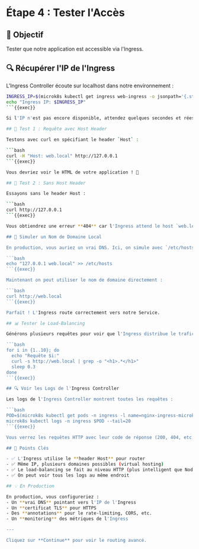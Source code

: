 # Étape 4 : Tester l'Accès

## 📝 Objectif

Tester que notre application est accessible via l'Ingress.

## 🔍 Récupérer l'IP de l'Ingress

L'Ingress Controller écoute sur localhost dans notre environnement :

```bash
INGRESS_IP=$(microk8s kubectl get ingress web-ingress -o jsonpath='{.status.loadBalancer.ingress[0].ip}')
echo "Ingress IP: $INGRESS_IP"
```{{exec}}

Si l'IP n'est pas encore disponible, attendez quelques secondes et réessayez.

## 🧪 Test 1 : Requête avec Host Header

Testons avec curl en spécifiant le header `Host` :

```bash
curl -H "Host: web.local" http://127.0.0.1
```{{exec}}

Vous devriez voir le HTML de votre application ! 🎉

## 🧪 Test 2 : Sans Host Header

Essayons sans le header Host :

```bash
curl http://127.0.0.1
```{{exec}}

Vous obtiendrez une erreur **404** car l'Ingress attend le host `web.local`.

## 🔧 Simuler un Nom de Domaine Local

En production, vous auriez un vrai DNS. Ici, on simule avec `/etc/hosts` :

```bash
echo "127.0.0.1 web.local" >> /etc/hosts
```{{exec}}

Maintenant on peut utiliser le nom de domaine directement :

```bash
curl http://web.local
```{{exec}}

Parfait ! L'Ingress route correctement vers notre Service.

## 📊 Tester le Load-Balancing

Générons plusieurs requêtes pour voir que l'Ingress distribue le trafic :

```bash
for i in {1..10}; do
  echo "Requête $i:"
  curl -s http://web.local | grep -o "<h1>.*</h1>"
  sleep 0.3
done
```{{exec}}

## 🔍 Voir les Logs de l'Ingress Controller

Les logs de l'Ingress Controller montrent toutes les requêtes :

```bash
POD=$(microk8s kubectl get pods -n ingress -l name=nginx-ingress-microk8s -o jsonpath='{.items[0].metadata.name}')
microk8s kubectl logs -n ingress $POD --tail=20
```{{exec}}

Vous verrez les requêtes HTTP avec leur code de réponse (200, 404, etc.).

## 🎯 Points Clés

- ✅ L'Ingress utilise le **header Host** pour router
- ✅ Même IP, plusieurs domaines possibles (virtual hosting)
- ✅ Le load-balancing se fait au niveau HTTP (plus intelligent que NodePort)
- ✅ On peut voir tous les logs au même endroit

## 💡 En Production

En production, vous configureriez :
- Un **vrai DNS** pointant vers l'IP de l'Ingress
- Un **certificat TLS** pour HTTPS
- Des **annotations** pour le rate-limiting, CORS, etc.
- Un **monitoring** des métriques de l'Ingress

---

Cliquez sur **Continue** pour voir le routing avancé.
